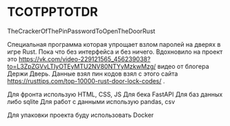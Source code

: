 # TCOTPPTOTDR
TheCrackerOfThePinPasswordToOpenTheDoorRust

Специальная программа которая упрощает взлом паролей на дверях в игре Rust. Пока что без интерфейса и без ничего.
Вдохновило на проект это https://vk.com/video-229121565_456239038?to=L3ZpZGVvLTIyOTEyMTU2NV80NTYyMzkwMzg/ видео от блогера Держи Дверь.
Данные взял пин кодов взял с этого сайта https://rusttips.com/top-10000-rust-door-lock-codes/ .


Для фронта использую HTML, CSS, JS
Для бека FastAPI
Для баз данных либо sqlite
Для работ с данными использую pandas, csv

Для упаковки проекта буду использовать Docker

